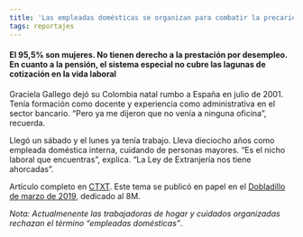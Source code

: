 ```yaml
---
title: 'Las empleadas domésticas se organizan para combatir la precariedad y el aislamiento'
tags: reportajes
---
```

#### El 95,5% son mujeres. No tienen derecho a la prestación por desempleo. En cuanto a la pensión, el sistema especial no cubre las lagunas de cotización en la vida laboral

Graciela Gallego dejó su Colombia natal rumbo a España en julio de 2001. Tenía formación como docente y experiencia como administrativa en el sector bancario. “Pero ya me dijeron que no venía a ninguna oficina”, recuerda.

Llegó un sábado y el lunes ya tenía trabajo. Lleva dieciocho años como empleada doméstica interna, cuidando de personas mayores. “Es el nicho laboral que encuentras”, explica. “La Ley de Extranjería nos tiene ahorcadas”.

Artículo completo en [CTXT](https://ctxt.es/es/20190220/Politica/24698/Elena-de-sus-empleadas-domesticas-abandono-aislamiento-condiciones-precarias.htm). Este tema se publicó en papel en el [Dobladillo de marzo de 2019](https://agora.ctxt.es/producto/el-dobladillo-24-marzo), dedicado al 8M.

*Nota: Actualmenente las trabajadoras de hogar y cuidados organizadas rechazan el término “empleadas domésticas”*.
